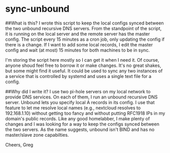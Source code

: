 # sync-unbound
##What is this?
I wrote this script to keep the local configs synced between the two unbound recursive DNS servers. From the standpoint of the script, it is running on the local server and the remote server has the master config. The script every 15 minutes as a cron job, only updating the config if there is a change. If I want to add some local records, I edit the master config and wait (at most) 15 minutes for both machines to be in sync.

I'm storing the script here mostly so I can get it when I need it. Of course, anyone shoud feel free to borrow it or make changes. It's no great shakes, but some might find it useful. It could be used to sync any two instances of a service that is controlled by systemd and uses a single text file for a config. 

##Why did I write it?
I use two pi-hole servers on my local network to provide DNS services. On each of them, I run an unbound recursive DNS server. Unbound lets you specify local A records in its config. I use that feature to let me resolve local names (e.g., nextcloud resolves to 192.168.1.10) without getting too fancy and without putting RFC1918 IPs in my domain's public records. Like any good homelabber, I make plenty of changes and I was looking for a way to keep the configs synced between the two servers. As the name suggests, unbound isn't BIND and has no master/slave zone capabilties.

Cheers,
Greg
